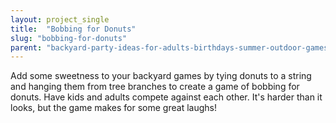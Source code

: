```yaml
---
layout: project_single
title:  "Bobbing for Donuts"
slug: "bobbing-for-donuts"
parent: "backyard-party-ideas-for-adults-birthdays-summer-outdoor-games"
---
```

Add some sweetness to your backyard games by tying donuts to a string and hanging them from tree branches to create a game of bobbing for donuts. Have kids and adults compete against each other. It's harder than it looks, but the game makes for some great laughs!